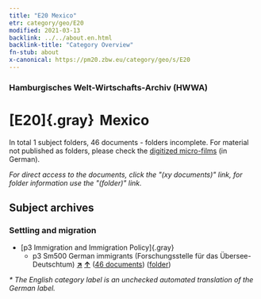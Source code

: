 ```yaml
---
title: "E20 Mexico"
etr: category/geo/E20
modified: 2021-03-13
backlink: ../../about.en.html
backlink-title: "Category Overview"
fn-stub: about
x-canonical: https://pm20.zbw.eu/category/geo/s/E20
---
```


### Hamburgisches Welt-Wirtschafts-Archiv (HWWA)
# [E20]{.gray}&#8201; Mexico&#160; 





In total 1 subject folders, 46 documents - folders incomplete.
For material not published as folders, please check the [digitized micro-films](/film/h1_sh.de.html) (in German).

_For direct access to the documents, click the "(xy documents)" link, for folder information use the "(folder)" link._

## Subject archives



### Settling and migration

- [p3 Immigration and Immigration Policy]{.gray}
  - p3 Sm500 German immigrants (Forschungsstelle für das Übersee-Deutschtum) [**&nearr;**](../../../subject/i/145921/about.en.html "German immigrants (Forschungsstelle für das Übersee-Deutschtum) (all over the world)") [**&uarr;**](../../../subject/about.en.html#p3_Sm500 "Subject category system") (<a href="https://pm20.zbw.eu/dfgview/sh/141657,145921" title="about: Mexico : German immigrants (Forschungsstelle für das Übersee-Deutschtum)" target="_blank">46 documents</a>) ([folder](../../../../folder/sh/1416xx/141657/1459xx/145921/about.en.html))


_* The English category label is an unchecked automated translation of the German label._


